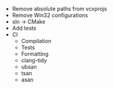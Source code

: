- Remove absolute paths from vcxprojs
- Remove Win32 configurations
- sln -> CMake
- Add tests
- CI
  - Compilation
  - Tests
  - Formatting
  - clang-tidy
  - ubsan
  - tsan
  - asan
